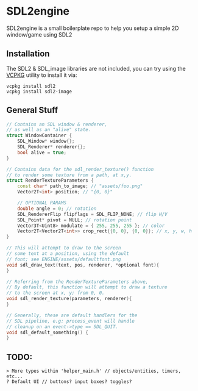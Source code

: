 # SDL2engine

SDL2engine is a small boilerplate repo to help you setup a simple 2D window/game using SDL2

## Installation

The SDL2 & SDL_image libraries are not included, you can try using the [VCPKG](https://vcpkg.io/en/) utility to install it via:

```
vcpkg install sdl2
vcpkg install sdl2-image
```

## General Stuff
```c++
// Contains an SDL window & renderer,
// as well as an "alive" state.
struct WindowContainer { 
    SDL_Window* window{};
    SDL_Renderer* renderer{};
    bool alive = true;
}

// Contains data for the sdl_render_texture() function
// to render some texture from a path, at x,y.
struct RenderTextureParameters {
	const char* path_to_image; // "assets/foo.png"
	Vector2T<int> position; // "{0, 0}"

	// OPTIONAL PARAMS
	double angle = 0; // rotation
	SDL_RendererFlip flipflags = SDL_FLIP_NONE; // flip H/V
	SDL_Point* pivot = NULL; // rotation point
    Vector3T<Uint8> modulate = { 255, 255, 255 }; // color
    Vector2T<Vector2T<int>> crop_rect{{0, 0}, {0, 0}}; // x, y, w, h
}

// This will attempt to draw to the screen
// some text at a position, using the default
// font; see ENGINE/assets/defaultfont.png
void sdl_draw_text(text, pos, renderer, *optional font){
}

// Referring from the RenderTextureParameters above,
// By default, this function will attempt to draw a texture
// to the screen at x, y; from 0, 0.
void sdl_render_texture(parameters, renderer){
}

// Generally, these are default handlers for the
// SDL pipeline, e.g: process_event will handle 
// cleanup on an event->type == SDL_QUIT.
void sdl_default_something() {
}

```

## TODO:
```
> More types within 'helper_main.h' // objects/entities, timers, etc...
? Default UI // buttons? input boxes? toggles?
```